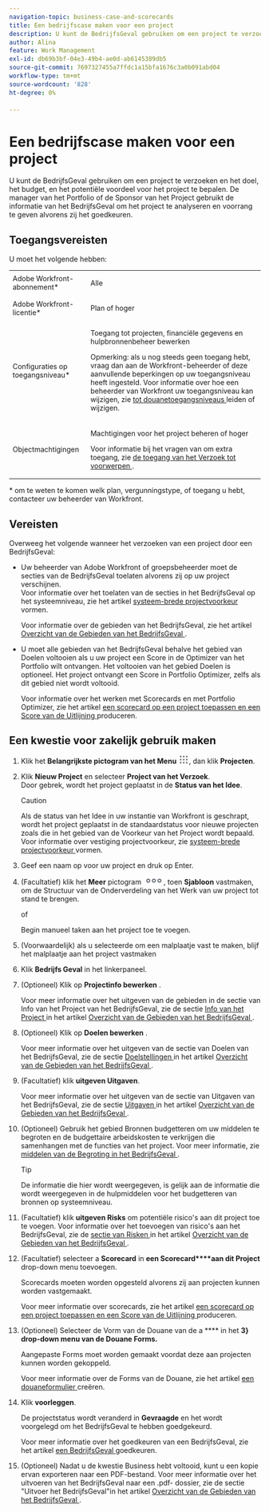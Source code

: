 ```yaml
---
navigation-topic: business-case-and-scorecards
title: Een bedrijfscase maken voor een project
description: U kunt de BedrijfsGeval gebruiken om een project te verzoeken en het doel, het budget, en het potentiële voordeel voor het project te bepalen. De manager van het Portfolio of de Sponsor van het Project gebruikt de informatie van het BedrijfsGeval om het project te analyseren en voorrang te geven alvorens zij het goedkeuren.
author: Alina
feature: Work Management
exl-id: db69b3bf-04e3-49b4-ae0d-ab6145389db5
source-git-commit: 7697327455a7ffdc1a15bfa1676c3a0b091abd04
workflow-type: tm+mt
source-wordcount: '828'
ht-degree: 0%

---
```


# Een bedrijfscase maken voor een project

U kunt de BedrijfsGeval gebruiken om een project te verzoeken en het doel, het budget, en het potentiële voordeel voor het project te bepalen. De manager van het Portfolio of de Sponsor van het Project gebruikt de informatie van het BedrijfsGeval om het project te analyseren en voorrang te geven alvorens zij het goedkeuren.

## Toegangsvereisten

U moet het volgende hebben:

<table style="table-layout:auto"> 
 <col> 
 <col> 
 <tbody> 
  <tr> 
   <td role="rowheader">Adobe Workfront-abonnement*</td> 
   <td> <p>Alle </p> </td> 
  </tr> 
  <tr> 
   <td role="rowheader">Adobe Workfront-licentie*</td> 
   <td> <p>Plan of hoger</p> </td> 
  </tr> 
  <tr> 
   <td role="rowheader">Configuraties op toegangsniveau*</td> 
   <td> <p>Toegang tot projecten, financiële gegevens en hulpbronnenbeheer bewerken</p> <p>Opmerking: als u nog steeds geen toegang hebt, vraag dan aan de Workfront-beheerder of deze aanvullende beperkingen op uw toegangsniveau heeft ingesteld. Voor informatie over hoe een beheerder van Workfront uw toegangsniveau kan wijzigen, zie <a href="../../../administration-and-setup/add-users/configure-and-grant-access/create-modify-access-levels.md" class="MCXref xref"> tot douanetoegangsniveaus </a> leiden of wijzigen.</p> </td> 
  </tr> 
  <tr> 
   <td role="rowheader">Objectmachtigingen</td> 
   <td> <p>Machtigingen voor het project beheren of hoger</p> <p>Voor informatie bij het vragen van om extra toegang, zie <a href="../../../workfront-basics/grant-and-request-access-to-objects/request-access.md" class="MCXref xref"> de toegang van het Verzoek tot voorwerpen </a>.</p> </td> 
  </tr> 
 </tbody> 
</table>

&#42; om te weten te komen welk plan, vergunningstype, of toegang u hebt, contacteer uw beheerder van Workfront.

## Vereisten

Overweeg het volgende wanneer het verzoeken van een project door een BedrijfsGeval:

* Uw beheerder van Adobe Workfront of groepsbeheerder moet de secties van de BedrijfsGeval toelaten alvorens zij op uw project verschijnen.\
  Voor informatie over het toelaten van de secties in het BedrijfsGeval op het systeemniveau, zie het artikel [ systeem-brede projectvoorkeur ](../../../administration-and-setup/set-up-workfront/configure-system-defaults/set-project-preferences.md) vormen.

  Voor informatie over de gebieden van het BedrijfsGeval, zie het artikel [ Overzicht van de Gebieden van het BedrijfsGeval ](../../../manage-work/projects/define-a-business-case/areas-of-business-case.md).

* U moet alle gebieden van het BedrijfsGeval behalve het gebied van Doelen voltooien als u uw project een Score in de Optimizer van het Portfolio wilt ontvangen. Het voltooien van het gebied Doelen is optioneel. Het project ontvangt een Score in Portfolio Optimizer, zelfs als dit gebied niet wordt voltooid.

  Voor informatie over het werken met Scorecards en met Portfolio Optimizer, zie het artikel [ een scorecard op een project toepassen en een Score van de Uitlijning ](../../../manage-work/projects/define-a-business-case/apply-scorecard-to-project-to-generate-alignment-score.md) produceren.

## Een kwestie voor zakelijk gebruik maken

1. Klik het **Belangrijkste pictogram van het Menu** ![](assets/main-menu-icon.png), dan klik **Projecten**.
1. Klik **Nieuw Project** en selecteer **Project van het Verzoek**.\
   Door gebrek, wordt het project geplaatst in de **Status van het Idee**.

   >[!CAUTION]
   >
   >Als de status van het Idee in uw instantie van Workfront is geschrapt, wordt het project geplaatst in de standaardstatus voor nieuwe projecten zoals die in het gebied van de Voorkeur van het Project wordt bepaald. Voor informatie over vestiging projectvoorkeur, zie [ systeem-brede projectvoorkeur ](../../../administration-and-setup/set-up-workfront/configure-system-defaults/set-project-preferences.md) vormen.

1. Geef een naam op voor uw project en druk op Enter.
1. (Facultatief) klik het **Meer** pictogram ![](assets/qs-more-icon-on-an-object.png), toen **Sjabloon** vastmaken, om de Structuur van de Onderverdeling van het Werk van uw project tot stand te brengen.

   of

   Begin manueel taken aan het project toe te voegen.

1. (Voorwaardelijk) als u selecteerde om een malplaatje vast te maken, blijf het malplaatje aan het project vastmaken
1. Klik **Bedrijfs Geval** in het linkerpaneel.
1. (Optioneel) Klik op **Projectinfo bewerken** . 

   Voor meer informatie over het uitgeven van de gebieden in de sectie van Info van het Project van het BedrijfsGeval, zie de sectie [ Info van het Project ](../../../manage-work/projects/define-a-business-case/areas-of-business-case.md#project-info) in het artikel [ Overzicht van de Gebieden van het BedrijfsGeval ](../../../manage-work/projects/define-a-business-case/areas-of-business-case.md).

1. (Optioneel) Klik op **Doelen bewerken** .

   Voor meer informatie over het uitgeven van de sectie van Doelen van het BedrijfsGeval, zie de sectie [ Doelstellingen ](../../../manage-work/projects/define-a-business-case/areas-of-business-case.md#goals) in het artikel [ Overzicht van de Gebieden van het BedrijfsGeval ](../../../manage-work/projects/define-a-business-case/areas-of-business-case.md).

1. (Facultatief) klik **uitgeven Uitgaven**.

   Voor meer informatie over het uitgeven van de sectie van Uitgaven van het BedrijfsGeval, zie de sectie [ Uitgaven ](../../../manage-work/projects/define-a-business-case/areas-of-business-case.md#expenses) in het artikel [ Overzicht van de Gebieden van het BedrijfsGeval ](../../../manage-work/projects/define-a-business-case/areas-of-business-case.md).

1. (Optioneel) Gebruik het gebied Bronnen budgetteren om uw middelen te begroten en de budgettaire arbeidskosten te verkrijgen die samenhangen met de functies van het project. Voor meer informatie, zie [ middelen van de Begroting in het BedrijfsGeval ](../../../manage-work/projects/define-a-business-case/budget-resources-in-business-case.md).

   >[!TIP]
   >
   >De informatie die hier wordt weergegeven, is gelijk aan de informatie die wordt weergegeven in de hulpmiddelen voor het budgetteren van bronnen op systeemniveau.

1. (Facultatief) klik **uitgeven Risks** om potentiële risico&#39;s aan dit project toe te voegen. Voor informatie over het toevoegen van risico&#39;s aan het BedrijfsGeval, zie de [ sectie van Risken ](../../../manage-work/projects/define-a-business-case/areas-of-business-case.md#risks) in het artikel [ Overzicht van de Gebieden van het BedrijfsGeval ](../../../manage-work/projects/define-a-business-case/areas-of-business-case.md).
1. (Facultatief) selecteer a **Scorecard** in **een Scorecard****aan dit Project** drop-down menu toevoegen.

   Scorecards moeten worden opgesteld alvorens zij aan projecten kunnen worden vastgemaakt.

   Voor meer informatie over scorecards, zie het artikel [ een scorecard op een project toepassen en een Score van de Uitlijning ](../../../manage-work/projects/define-a-business-case/apply-scorecard-to-project-to-generate-alignment-score.md) produceren.

1. (Optioneel) Selecteer de Vorm van de Douane van de a **** in het **3} drop-down menu van de Douane Forms.**

   Aangepaste Forms moet worden gemaakt voordat deze aan projecten kunnen worden gekoppeld.

   Voor meer informatie over de Forms van de Douane, zie het artikel [ een douaneformulier ](/help/quicksilver/administration-and-setup/customize-workfront/create-manage-custom-forms/form-designer/design-a-form/design-a-form.md) creëren.

1. Klik **voorleggen**.

   De projectstatus wordt veranderd in **Gevraagde** en het wordt voorgelegd om het BedrijfsGeval te hebben goedgekeurd.

   Voor meer informatie over het goedkeuren van een BedrijfsGeval, zie het artikel [ een BedrijfsGeval ](../../../manage-work/projects/define-a-business-case/approve-business-case.md) goedkeuren.

1. (Optioneel) Nadat u de kwestie Business hebt voltooid, kunt u een kopie ervan exporteren naar een PDF-bestand. Voor meer informatie over het uitvoeren van het BedrijfsGeval naar een .pdf- dossier, zie de sectie &quot;Uitvoer het BedrijfsGeval&quot;in het artikel [ Overzicht van de Gebieden van het BedrijfsGeval ](../../../manage-work/projects/define-a-business-case/areas-of-business-case.md).
